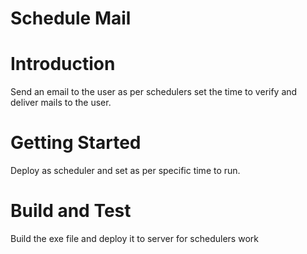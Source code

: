# Schedule Mail

# Introduction 
Send an email to the user as per schedulers set the time to verify and deliver mails to the user. 

# Getting Started
Deploy as scheduler and set as per specific time to run.

# Build and Test
Build the exe file and deploy it to server for schedulers work
